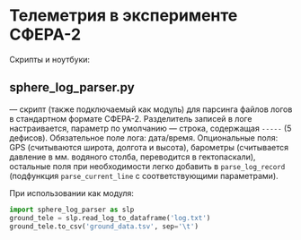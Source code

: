# Телеметрия в эксперименте СФЕРА-2

Скрипты и ноутбуки:
## sphere_log_parser.py
— скрипт (также подключаемый как модуль) для парсинга файлов логов в стандартном формате СФЕРА-2. Разделитель записей в логе настраивается, параметр по умолчанию — строка, содержащая `-----` (5 дефисов). Обязательное поле лога: дата/время. Опциональные поля: GPS (считываются широта, долгота и высота), барометры (считывается давление в мм. водяного столба, переводится в гектопаскали), остальные поля при необходимости легко добавить в `parse_log_record` (подфункция `parse_current_line` с соответствующими параметрами).

При использовании как модуля:
```python
import sphere_log_parser as slp
ground_tele = slp.read_log_to_dataframe('log.txt')
ground_tele.to_csv('ground_data.tsv', sep='\t')
```
